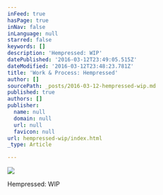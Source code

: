 ```yaml
---
inFeed: true
hasPage: true
inNav: false
inLanguage: null
starred: false
keywords: []
description: 'Hempressed: WIP'
datePublished: '2016-03-12T23:49:05.515Z'
dateModified: '2016-03-12T23:48:23.781Z'
title: 'Work & Process: Hempressed'
author: []
sourcePath: _posts/2016-03-12-hempressed-wip.md
published: true
authors: []
publisher:
  name: null
  domain: null
  url: null
  favicon: null
url: hempressed-wip/index.html
_type: Article

---
```

![](https://s3-us-west-2.amazonaws.com/the-grid-img/p/05d50d69231fd9a1e0d0e9bb3f913bcfcd8071d3.jpg)

Hempressed: WIP